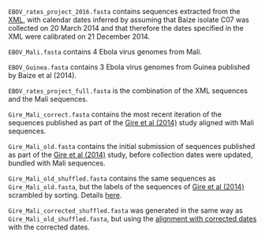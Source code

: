 ``EBOV_rates_project_2016.fasta`` contains sequences extracted from the [XML](https://github.com/evogytis/EBOV-rates-project-2016/blob/master/XMLs/GireWA_hkySCCS_20M_1.xml), with calendar dates inferred by assuming that Baize isolate C07 was collected on 20 March 2014 and that therefore the dates specified in the XML were calibrated on 21 December 2014.

``EBOV_Mali.fasta`` contains 4 Ebola virus genomes from Mali.

``EBOV_Guinea.fasta`` contains 3 Ebola virus genomes from Guinea published by Baize et al (2014).

``EBOV_rates_project_full.fasta`` is the combination of the XML sequences and the Mali sequences.

``Gire_Mali_correct.fasta`` contains the most recent iteration of the sequences published as part of the [Gire et al (2014)](http://www.sciencemag.org/content/345/6202/1369.full) study aligned with Mali sequences.

``Gire_Mali_old.fasta`` contains the initial submission of sequences published as part of the [Gire et al (2014)](http://www.sciencemag.org/content/345/6202/1369.full) study, before collection dates were updated, bundled with Mali sequences.

``Gire_Mali_old_shuffled.fasta`` contains the same sequences as ``Gire_Mali_old.fasta``, but the labels of the sequences of [Gire et al (2014)](http://www.sciencemag.org/content/345/6202/1369.full) scrambled by sorting. Details [here](https://github.com/evogytis/EBOV-rates-project-2016/blob/master/notebooks/shuffle_sequences.ipynb).

``Gire_Mali_corrected_shuffled.fasta`` was generated in the same way as ``Gire_Mali_old_shuffled.fasta``, but using the [alignment with corrected dates](https://github.com/evogytis/EBOV-rates-project-2016/blob/master/alignments/Gire_Mali_correct.fasta) with the corrected dates. 
